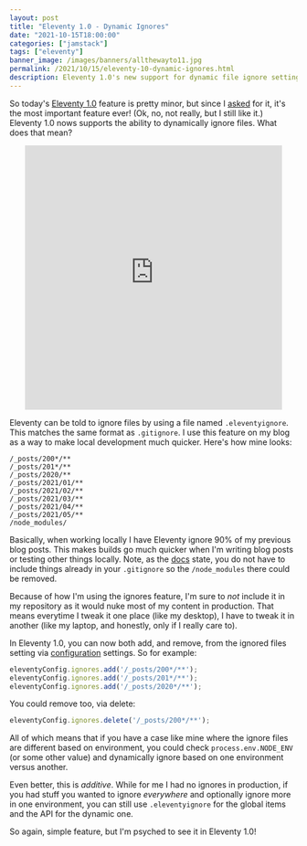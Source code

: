 ```yaml
---
layout: post
title: "Eleventy 1.0 - Dynamic Ignores"
date: "2021-10-15T18:00:00"
categories: ["jamstack"]
tags: ["eleventy"]
banner_image: /images/banners/allthewayto11.jpg
permalink: /2021/10/15/eleventy-10-dynamic-ignores.html
description: Eleventy 1.0's new support for dynamic file ignore settings.
---
```


So today's [Eleventy 1.0](https://www.11ty.dev/blog/eleventy-v1-beta/) feature is pretty minor, but since I [asked](https://github.com/11ty/eleventy/issues/894) for it, it's the most important feature ever! (Ok, no, not really, but I still like it.) Eleventy 1.0 nows supports the ability to dynamically ignore files. What does that mean?

<iframe src="https://assets.pinterest.com/ext/embed.html?id=291326669615728893" height="463" width="450" frameborder="0" scrolling="no" style="display:block; margin: 0 auto;" ></iframe>

Eleventy can be told to ignore files by using a file named `.eleventyignore`. This matches the same format as `.gitignore`. I use this feature on my blog as a way to make local development much quicker. Here's how mine looks:

```
/_posts/200*/**
/_posts/201*/**
/_posts/2020/**
/_posts/2021/01/**
/_posts/2021/02/**
/_posts/2021/03/**
/_posts/2021/04/**
/_posts/2021/05/**
/node_modules/
```

Basically, when working locally I have Eleventy ignore 90% of my previous blog posts. This makes builds go much quicker when I'm writing blog posts or testing other things locally. Note, as the [docs](https://www.11ty.dev/docs/ignores/) state, you do not have to include things already in your `.gitignore` so the `/node_modules` there could be removed.

Because of how I'm using the ignores feature, I'm sure to *not* include it in my repository as it would nuke most of my content in production. That means everytime I tweak it one place (like my desktop), I have to tweak it in another (like my laptop, and honestly, only if I really care to). 

In Eleventy 1.0, you can now both add, and remove, from the ignored files setting via [configuration](https://www.11ty.dev/docs/ignores/#configuration-api) settings. So for example:

```js
eleventyConfig.ignores.add('/_posts/200*/**');
eleventyConfig.ignores.add('/_posts/201*/**');
eleventyConfig.ignores.add('/_posts/2020*/**');
```

You could remove too, via delete:

```js
eleventyConfig.ignores.delete('/_posts/200*/**');
```

All of which means that if you have a case like mine where the ignore files are different based on environment, you could check `process.env.NODE_ENV` (or some other value) and dynamically ignore based on one environment versus another. 

Even better, this is *additive*. While for me I had no ignores in production, if you had stuff you wanted to ignore *everywhere* and optionally ignore more in one environment, you can still use `.eleventyignore` for the global items and the API for the dynamic one.

So again, simple feature, but I'm psyched to see it in Eleventy 1.0!